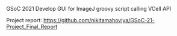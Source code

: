 GSoC 2021 Develop GUI for ImageJ groovy script calling VCell API

Project report: https://github.com/nikitamahoviya/GSoC-21-Project_Final_Report
